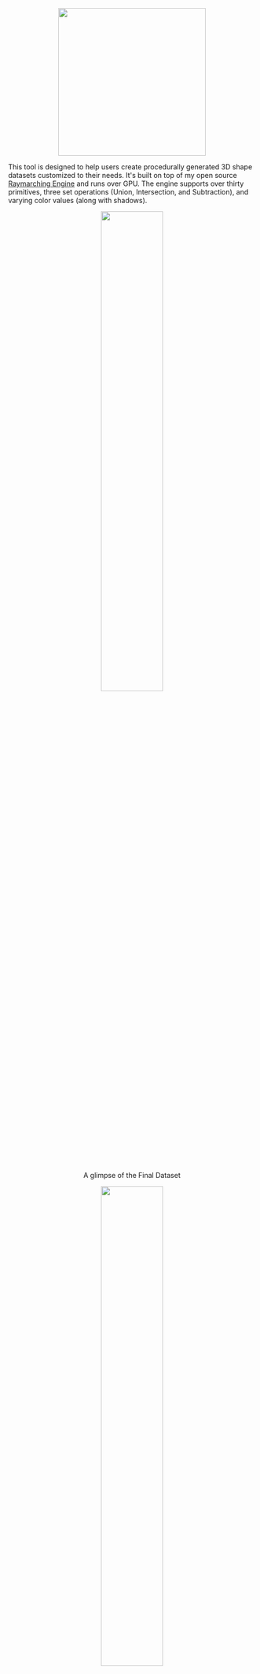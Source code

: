 <div align = center>
<a href = "https://github.com/aniketrajnish/3D-Shapes-Dataset-Generator/releases/tag/1.0"><img width="300px" height="300px" src= "https://github.com/aniketrajnish/3D-Shapes-Dataset-Generator/assets/58925008/749e9463-8cd8-4f10-bcb0-ee8502ce946b"></a>
</div>

This tool is designed to help users create procedurally generated 3D shape datasets customized to their needs. It's built on top of my open source [Raymarching Engine](https://github.com/aniketrajnish/CS499-SDFNet/tree/main/Renderer) and runs over GPU. The engine supports over thirty primitives, three set operations (Union, Intersection, and Subtraction), and varying color values (along with shadows).
<p align="center">  
  <img src="https://github.com/aniketrajnish/3D-Shapes-Dataset-Generator/assets/58925008/4f245e7e-36d9-48ca-a34f-abc9d5d1d6be" width="50%"><br>
  A glimpse of the Final Dataset
</p>
<p align="center">
  <img src="https://github.com/aniketrajnish/3D-Shapes-Dataset-Generator/assets/58925008/3817574b-e8a2-43fa-a694-9f42faa3d324" width="50%"><br>
  Sample image with operations: Cone (Union) + Sphere (Union) + Box Frame (Subtraction)
</p>

## Getting Started

* Download the build file/windows installer from the [Releases](https://github.com/aniketrajnish/3D-Shapes-Dataset-Generator/releases/tag/1.0).
* If you need over the top features -
    *  Clone the repository
       ```
       git clone https://github.com/aniketrajnish/3D-Shapes-Dataset-Generator.git
       ```
    *  Open and edit the source code (in the `/src` folder) in `Unity 2020.3.30f1` or later.

## Usage

* `Varying Camera Angle` (currently not functional): Set to `True` if you want to assign a different camera angle to each image in the dataset. Otherwise, the camera will look at the object keeping it in the center using `transform.LookAt()`.
* `Varying Orientation`: Set to `True` if you want to assign a unique random orientation (angle) to the individual shapes in the dataset. Otherwise, the shapes will be aligned with the axis using `Quaternion.identity`.
* `Varying Position`: Set to `True` if you want to assign a unique random position to the individual shapes in a cube of dimension 2 units centered at the origin. Otherwise, the shapes will be centered at the origin.
* `Randomize Shape Count`: Set to `True` if you want to randomize the number of shapes in each image between 0 and the `Max Shape Count`. Otherwise, every image will be generated with `Max Shape Count` number of shapes.
* `Max Shape Count`: Set the maximum number of shapes that each image in the dataset should have.
* `Dataset Size`: Set the number of images to be generated in the dataset.
* `Dataset Path`: Set the path where the dataset folder is to be created.
* `Resolution`: Set the width and height of the images (in pixels) to generate them accordingly.
* `Shapes and Operations`: These are enums that determine which shape index and operation index are to be taken into * consideration while generating each shape.
* `Seed`: Input a seed value to generate a dataset that has already been created before by assigning the seed value to the Random State.

Note that the `Varying Camera Angle` parameter is still under development and is not functional.

## Datasets
* The images are saved in the `../images` folder.
* The seed value of each random state is also exported in a txt file and can be used to
re-generate a dataset.
* These parameters are exported in the CSV sheet with all the image information as shown in table below.
<table class="custom-table">
    <thead>
        <tr>
            <th>Column Name</th>
            <th>Info</th>
        </tr>
    </thead>
    <tbody>
        <tr>
            <td>filename</td>
            <td>Name of the image file</td>
        </tr>
        <tr>
            <td>shape</td>
            <td>Shape Index</td>
        </tr>
        <tr>
            <td>operation</td>
            <td>Operation Index</td>
        </tr>
        <tr>
            <td>a,b,c,d,e,f,g,h,i,j,k,l</td>
            <td>Dimensional parameters</td>
        </tr>
        <tr>
            <td>hue, sat, val</td>
            <td>HSV Values of the color</td>
        </tr>
        <tr>
            <td>rot_x, rot_y, rot_z</td>
            <td>Euler Angles</td>
        </tr>
        <tr>
            <td>pos_x, pos_y, pos_z</td>
            <td>Position Vector</td>
        </tr>
    </tbody>
</table>
* Each row depicts information about a shape in the image of a dataset.

## Contributing
If you find a bug or have a feature request, please open an issue or submit a pull request.
